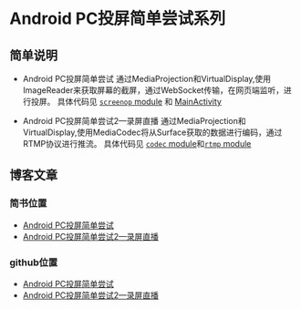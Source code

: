 # Android PC投屏简单尝试系列

## 简单说明
- Android PC投屏简单尝试
通过MediaProjection和VirtualDisplay,使用ImageReader来获取屏幕的截屏，通过WebSocket传输，在网页端监听，进行投屏。
具体代码见 [`screenop` module](https://github.com/deepsadness/MediaProjectionDemo/tree/master/screenop) 和 [MainActivity](https://github.com/deepsadness/MediaProjectionDemo/blob/master/app/src/main/java/com/cry/mediaprojectiondemo/MainActivity.kt)

- Android PC投屏简单尝试2—录屏直播
通过MediaProjection和VirtualDisplay,使用MediaCodec将从Surface获取的数据进行编码，通过RTMP协议进行推流。
具体代码见 [`codec` module](https://github.com/deepsadness/MediaProjectionDemo/tree/master/codec)和[`rtmp` module](https://github.com/deepsadness/MediaProjectionDemo/tree/master/rtmp)

## 博客文章
### 简书位置
- [Android PC投屏简单尝试](https://www.jianshu.com/p/ce37330365f2) 
- [Android PC投屏简单尝试2—录屏直播](https://www.jianshu.com/p/6dde380d9b1e)

### github位置
- [Android PC投屏简单尝试](https://github.com/deepsadness/MediaProjectionDemo/blob/master/blog/article_imagereader_socket.md)
- [Android PC投屏简单尝试2—录屏直播](https://github.com/deepsadness/MediaProjectionDemo/blob/master/blog/article_codec_rtmp.md)

